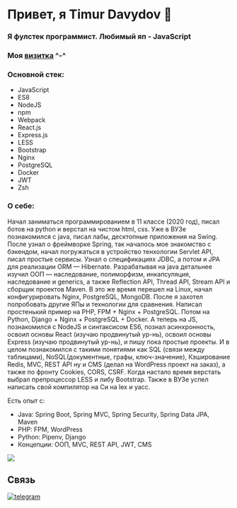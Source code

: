 # Привет, я Timur Davydov 👋

### Я фулстек программист. Любимый яп - JavaScript
### Моя [визитка](https://koichi-hub.github.io/Business_card) ^-^

### Основной стек:
- JavaScript 
- ES8
- NodeJS
- npm
- Webpack
- React.js
- Express.js
- LESS
- Bootstrap
- Nginx
- PostgreSQL
- Docker
- JWT
- Zsh

### О себе:
Начал заниматься программированием в 11 классе (2020 год), писал ботов на python и верстал на чистом html, css. Уже в ВУЗе познакомился с java, писал лабы, десктопные приложения на Swing. После узнал о фреймворке Spring, так началось мое знакомство с бэкендом, начал погружаться в устройство тенхологии Servlet API, писал простые сервисы. Узнал о спецификациях JDBC, а потом и JPA для реализации ORM — Hibernate. Разрабатывая на java детальнее изучил ООП — наследование, полиморфизм, инкапсуляция, наследование и generics, а также Reflection API, Thread API, Stream API и сборщик проектов Maven. В это же время перешел на Linux, начал конфигурировать Nginx, PostgreSQL, MongoDB. После я захотел попробовать другие ЯПы и технологии для сравнения. Написал простенький пример на PHP, FPM + Nginx + PostgreSQL. Потом на Python, Django + Nginx + PostgreSQL + Docker. А теперь на JS, познакомился с NodeJS и синтаксисом ES6, познал асинхронность, освоил основы React (изучаю продвинутый ур-нь), освоил основы Express (изучаю продвинутый ур-нь), и пишу пока простые проекты. И в целом познакомился с такими понятиями как SQL (связи между таблицами), NoSQL(документные, графы, ключ-значение), Кэширование Redis, MVC, REST API ну и CMS (делал на WordPress проект на заказ), а также по фронту Cookies, CORS, CSRF. Когда настало время верстать выбрал препроцессор LESS и либу Bootstrap. Также в ВУЗе успел написать свой компилятор на Си на lex и yacc. 

Есть опыт с:
- Java: Spring Boot, Spring MVC, Spring Security, Spring Data JPA, Maven
- PHP: FPM, WordPress
- Python: Pipenv, Django
- Концепции: ООП, MVC, REST API, JWT, CMS

![](https://komarev.com/ghpvc/?username=your-github-username&color=green)

## Связь
[![telegram](https://img.shields.io/badge/-telegram-2c3e50?style=for-the-badge&logo=telegram&logoColor=ecf0f1)](https://t.me/Koichi_hub)
